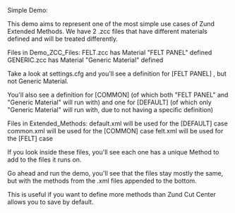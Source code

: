 Simple Demo:

This demo aims to represent one of the most simple use cases of Zund Extended Methods.
We have 2 .zcc files that have different materials defined and will be treated differently.

Files in Demo_ZCC_Files:
FELT.zcc has Material "FELT PANEL" defined
GENERIC.zcc has Material "Generic Material" defined

Take a look at settings.cfg and you'll see a definition for 
[FELT PANEL] , but not Generic Material.

You'll also see a definition for [COMMON] (of which both "FELT PANEL" and "Generic Material" will run with)
and one for [DEFAULT] (of which only "Generic Material" will run with, due to not having a specific definition)

Files in Extended_Methods:
default.xml will be used for the [DEFAULT] case
common.xml will be used for the [COMMON] case
felt.xml will be used for the [FELT] case

If you look inside these files, you'll see each one has a unique Method to add to the files it runs on.

Go ahead and run the demo, you'll see that the files stay mostly the same, 
but with the methods from the .xml files appended to the bottom.

This is useful if you want to define more methods than Zund Cut Center allows you to save by default.
